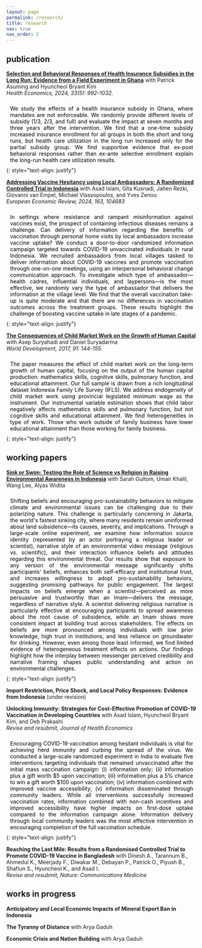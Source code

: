```yaml
---
layout: page
permalink: /research/
title: research
nav: true
nav_order: 2
---
```


<style>
.abstract-content {
    margin-top: 10px;
    text-align: justify;
    padding: 10px;
    border-radius: 4px;
    background-color: transparent !important;
}

/* Light mode styles */
@media (prefers-color-scheme: light) {
    .abstract-content,
    .publication {
        color: #000000;
    }
}

/* Dark mode styles */
@media (prefers-color-scheme: dark) {
    .abstract-content,
    .publication {
        color: #ffffff;
    }
}

/* Ensure styles are applied regardless of HTML theme attribute */
html[data-theme='dark'] .abstract-content,
html[data-theme='dark'] .publication {
    color: #ffffff;
}

html:not([data-theme='dark']) .abstract-content,
html:not([data-theme='dark']) .publication {
    color: #000000;
}
</style>

## publication

**[Selection and Behavioral Responses of Health Insurance Subsidies in the Long Run: Evidence from a Field Experiment in Ghana](/docs/AKS_Ghana_Published_Version_HE.pdf)** with Patrick Asuming and Hyuncheol Bryant Kim <br>
*Health Economics, 2024, 33(5): 992–1032.* <br>

<div class="abstract-content">
We study the effects of a health insurance subsidy in Ghana, where mandates are not enforceable. We randomly provide different levels of subsidy (1/3, 2/3, and full) and evaluate the impact at seven months and three years after the intervention. We find that a one-time subsidy increased insurance enrollment for all groups in both the short and long runs, but health care utilization in the long run increased only for the partial subsidy group. We find supportive evidence that ex-post behavioral responses rather than ex-ante selective enrollment explain the long-run health care utilization results.
</div>
{: style="text-align: justify"}
<br>

**[Addressing Vaccine Hesitancy using Local Ambassadors: A Randomized Controlled Trial in Indonesia](/docs/Vaccine_EER.pdf)** with Asad Islam, Gita Kusnadi, Jahen Rezki, Giovanni van Empel, Michael Vlassopoulos, and Yves Zenou <br>
*European Economic Review, 2024, 163, 104683* <br>

<div class="abstract-content">
In settings where resistance and rampant misinformation against vaccines exist, the prospect of containing infectious diseases remains a challenge. Can delivery of information regarding the benefits of vaccination through personal home visits by local ambassadors increase vaccine uptake? We conduct a door-to-door randomized information campaign targeted towards COVID-19 unvaccinated individuals in rural Indonesia. We recruited ambassadors from local villages tasked to deliver information about COVID-19 vaccines and promote vaccination through one-on-one meetings, using an interpersonal behavioral change communication approach. To investigate which type of ambassador—health cadres, influential individuals, and laypersons—is the most effective, we randomly vary the type of ambassador that delivers the information at the village level. We find that the overall vaccination take-up is quite moderate and that there are no differences in vaccination outcomes across the treatment groups. These results highlight the challenge of boosting vaccine uptake in late stages of a pandemic.
</div>
{: style="text-align: justify"}
<br>

**[The Consequences of Child Market Work on the Growth of Human Capital](https://www.sciencedirect.com/science/article/pii/S0305750X15308731?via%3Dihub)** with Asep Suryahadi and Daniel Suryadarma <br>
*World Development, 2017, 91: 144–155.* <br>

<div class="abstract-content">
The paper measures the effect of child market work on the long-term growth of human capital, focusing on the output of the human capital production: mathematics skills, cognitive skills, pulmonary function, and educational attainment. Our full sample is drawn from a rich longitudinal dataset Indonesia Family Life Survey (IFLS). We address endogeneity of child market work using provincial legislated minimum wage as the instrument. Our instrumental variable estimation shows that child labor negatively affects mathematics skills and pulmonary function, but not cognitive skills and educational attainment. We find heterogeneities in type of work. Those who work outside of family business have lower educational attainment than those working for family business.
</div>
{: style="text-align: justify"}

<br>

## working papers 

**[Sink or Swim: Testing the Role of Science vs Religion in Raising Environmental Awareness in Indonesia](/docs/jakarta_draft.pdf)** with Sarah Gultom, Umair Khalil, Wang Lee, Alyas Widita 
<br>

<div class="abstract-content">
Shifting beliefs and encouraging pro-sustainability behaviors to mitigate climate and environmental issues can be challenging due to their polarizing nature. This challenge is particularly concerning in Jakarta, the world's fastest sinking city, where many residents remain uninformed about land subsidence—its causes, severity, and implications. Through a large-scale online experiment, we examine how information source identity (represented by an actor portraying a religious leader or scientist), narrative style of an environmental video message (religious vs. scientific), and their interaction influence beliefs and attitudes regarding this environmental threat. Our results show that exposure to any version of the environmental message significantly shifts participants' beliefs, enhances both self-efficacy and institutional trust, and increases willingness to adopt pro-sustainability behaviors, suggesting promising pathways for public engagement. The largest impacts on beliefs emerge when a scientist—perceived as more persuasive and trustworthy than an Imam—delivers the message, regardless of narrative style. A scientist delivering religious narrative is particularly effective at encouraging participants to spread awareness about the root cause of subsidence, while an Imam shows more consistent impact at building trust across stakeholders. The effects on beliefs are more pronounced among individuals with low prior knowledge, high trust in institutions, and less reliance on groundwater for drinking. However, even among those least informed, we find limited evidence of heterogeneous treatment effects on actions. Our findings highlight how the interplay between messenger perceived credibility and narrative framing shapes public understanding and action on environmental challenges.
</div>
{: style="text-align: justify"}
<br>

**Import Restriction, Price Shock, and Local Policy Responses: Evidence from Indonesia** (under revision) 
<br>

**Unlocking Immunity: Strategies for Cost-Effective Promotion of COVID-19 Vaccination in Developing Countries** with Asad Islam, Hyuncheol Bryant Kim, and Deb Prakashi <br>
*Revise and resubmit, Journal of Health Economics* 
<br>

<div class="abstract-content">
Encouraging COVID-19 vaccination among hesitant individuals is vital for achieving herd immunity and curbing the spread of the virus. We conducted a large-scale randomized experiment in India to evaluate five interventions targeting individuals that remained unvaccinated after the initial mass vaccination campaign: (i) information only; (ii) information plus a gift worth $5 upon vaccination; (iii) information plus a 5% chance to win a gift worth $100 upon vaccination; (iv) information combined with improved vaccine accessibility; (v) information disseminated through community leaders. While all interventions successfully increased vaccination rates, information combined with non-cash incentives and improved accessibility have higher impacts on first-dose uptake compared to the information campaign alone. Information delivery through local community leaders was the most effective intervention in encouraging completion of the full vaccination schedule. 
</div>
{: style="text-align: justify"}
<br>

**Reaching the Last Mile: Results from a Randomised Controlled Trial to Promote COVID-19 Vaccine in Bangladesh** with Dinesh A., Tarannum B., Ahmedul K., Meerjady F., Diwakar M., Debayan P., Patrick O., Piyush B., Shafiun S., Hyuncheol K., and Asad I. <br>
*Revise and resubmit, Nature: Communications Medicine* <br>

## works in progress

**Anticipatory and Local Economic Impacts of Mineral Export Ban in Indonesia** <br>

**The Tyranny of Distance** with Arya Gaduh <br>

**Economic Crisis and Nation Building** with Arya Gaduh 
